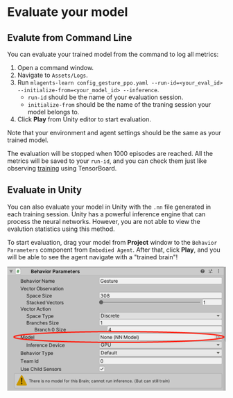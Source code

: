 # Evaluate your model

## Evalute from Command Line

You can evaluate your trained model from the command to log all metrics:
1. Open a command window.
2. Navigate to `Assets/Logs`.
3. Run `mlagents-learn config_gesture_ppo.yaml --run-id=<your_eval_id> --initialize-from=<your_model_id> --inference`.
    - `run-id` should be the name of your evaluation session.
    - `initialize-from` should be the name of the traning session your model belongs to.
4. Click **Play** from Unity editor to start evaluation.

Note that your environment and agent settings should be the same as your trained model.

The evaluation will be stopped when 1000 episodes are reached. All the metrics will be saved to your `run-id`, and you can check them just like observing [training](Training.md) using TensorBoard.

## Evaluate in Unity

You can also evaluate your model in Unity with the `.nn` file generated in each training session. Unity has a powerful inference engine that can process the neural networks. However, you are not able to view the evalution statistics using this method.

To start evaluation, drag your model from **Project** window to the `Behavior Parameters` component from `Embodied Agent`. After that, click **Play**, and you will be able to see the agent navigate with a "trained brain"!

![Load Model](Images/load_model.png)